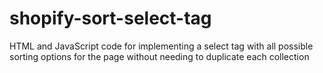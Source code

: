 shopify-sort-select-tag
=======================

HTML and JavaScript code for implementing a select tag with all possible sorting options for the page without needing to duplicate each collection
